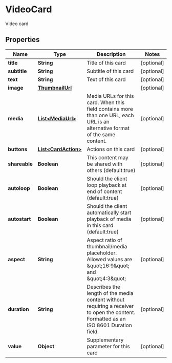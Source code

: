 

# VideoCard

Video card

## Properties

| Name | Type | Description | Notes |
|------------ | ------------- | ------------- | -------------|
|**title** | **String** | Title of this card |  [optional] |
|**subtitle** | **String** | Subtitle of this card |  [optional] |
|**text** | **String** | Text of this card |  [optional] |
|**image** | [**ThumbnailUrl**](ThumbnailUrl.md) |  |  [optional] |
|**media** | [**List&lt;MediaUrl&gt;**](MediaUrl.md) | Media URLs for this card. When this field contains more than one URL, each URL is an alternative format of the same content. |  [optional] |
|**buttons** | [**List&lt;CardAction&gt;**](CardAction.md) | Actions on this card |  [optional] |
|**shareable** | **Boolean** | This content may be shared with others (default:true) |  [optional] |
|**autoloop** | **Boolean** | Should the client loop playback at end of content (default:true) |  [optional] |
|**autostart** | **Boolean** | Should the client automatically start playback of media in this card (default:true) |  [optional] |
|**aspect** | **String** | Aspect ratio of thumbnail/media placeholder. Allowed values are \&quot;16:9\&quot; and \&quot;4:3\&quot; |  [optional] |
|**duration** | **String** | Describes the length of the media content without requiring a receiver to open the content. Formatted as an ISO 8601 Duration field. |  [optional] |
|**value** | **Object** | Supplementary parameter for this card |  [optional] |




